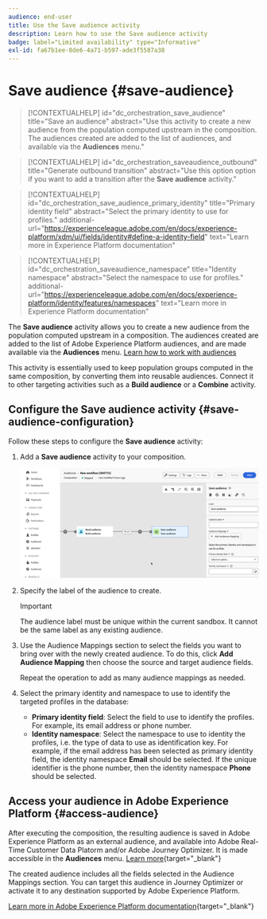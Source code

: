 ```yaml
---
audience: end-user
title: Use the Save audience activity
description: Learn how to use the Save audience activity
badge: label="Limited availability" type="Informative"
exl-id: fa67b1ee-8de6-4a71-b597-ade3f5587a38
---
```

# Save audience {#save-audience}

>[!CONTEXTUALHELP]
>id="dc_orchestration_save_audience"
>title="Save an audience"
>abstract="Use this activity to create a new audience from the population computed upstream in the composition. The audiences created are added to the list of audiences, and available via the **Audiences** menu."

>[!CONTEXTUALHELP]
>id="dc_orchestration_saveaudience_outbound"
>title="Generate outbound transition"
>abstract="Use this option option if you want to add a transition after the **Save audience** activity."

>[!CONTEXTUALHELP]
>id="dc_orchestration_save_audience_primary_identity"
>title="Primary identity field"
>abstract="Select the primary identity to use for profiles."
>additional-url="https://experienceleague.adobe.com/en/docs/experience-platform/xdm/ui/fields/identity#define-a-identity-field" text="Learn more in Experience Platform documentation"

>[!CONTEXTUALHELP]
>id="dc_orchestration_saveaudience_namespace"
>title="Identity namespace"
>abstract="Select the namespace to use for profiles."
>additional-url="https://experienceleague.adobe.com/en/docs/experience-platform/identity/features/namespaces" text="Learn more in Experience Platform documentation"

The **Save audience** activity allows you to create a new audience from the population computed upstream in a composition. The audiences created are added to the list of Adobe Experience Platform audiences, and are made available via the **Audiences** menu. [Learn how to work with audiences](../../start/audiences.md)

This activity is essentially used to keep population groups computed in the same composition, by converting them into reusable audiences. Connect it to other targeting activities such as a **Build audience** or a **Combine** activity. 

## Configure the Save audience activity {#save-audience-configuration}

Follow these steps to configure the **Save audience** activity:

1. Add a **Save audience** activity to your composition.

    ![](../assets/save-audience.png)

1. Specify the label of the audience to create.

    >[!IMPORTANT]
    >
    >The audience label must be unique within the current sandbox. It cannot be the same label as any existing audience. 

1. Use the Audience Mappings section to select the fields you want to bring over with the newly created audience. To do this, click **Add Audience Mapping** then choose the source and target audience fields.

    Repeat the operation to add as many audience mappings as needed.

1. Select the primary identity and namespace to use to identify the targeted profiles in the database:

    * **Primary identity field**: Select the field to use to identify the profiles. For example, its email address or phone number.
    * **Identity namespace**: Select the namespace to use to identity the profiles, i.e. the type of data to use as identification key. For example, if the email address has been selected as primary identity field, the identity namespace **Email** should be selected. If the unique identifier is the phone number, then the identity namespace **Phone** should be selected.

## Access your audience in Adobe Experience Platform {#access-audience}

After executing the composition, the resulting audience is saved in Adobe Experience Platform as an external audience, and available into Adobe Real-Time Customer Data Platorm and/or Adobe Journey Optimizer. It is made accessible in the **Audiences** menu. [Learn more](https://experienceleague.adobe.com/en/docs/experience-platform/segmentation/ui/audience-portal){target="_blank"} 

The created audience includes all the fields selected in the Audience Mappings section. You can target this audience in Journey Optimizer or activate it to any destination supported by Adobe Experience Platform.

[Learn more in Adobe Experience Platform documentation](https://experienceleague.adobe.com/en/docs/experience-platform/segmentation/ui/audience-portal){target="_blank"} 

<!--

## Example{#save-audience-example}

The following example illustrates a simple audience update from targeting. A scheduler is added to run the workflow once a month. A query recovers all the profiles subscribed to the different application services available. The **Save audience** activity updates the audience by deleting profiles that have unsubscribed from the service since the last workflow execution and by adding the newly subscribed profiles.
-->
